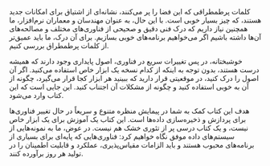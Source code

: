 کلمات پرطمطراقی که این فضا را پر می‌کنند، نشانه‌ای از اشتیاق برای امکانات جدید هستند، که
چیز بسیار خوبی است. با این حال، به عنوان مهندسان و معماران نرم‌افزار، ما همچنین نیاز داریم که درک
فنی دقیق و صحیحی از فناوری‌های مختلف و مصالحه‌های آن‌ها داشته باشیم اگر می‌خواهیم
برنامه‌های خوبی بسازیم. برای آن درک، ما باید عمیق‌تر از کلمات پرطمطراق بررسی کنیم.

خوشبختانه، در پس تغییرات سریع در فناوری، اصول پایداری وجود دارند که همیشه درست هستند،
بدون توجه به اینکه از کدام نسخه یک ابزار خاص استفاده می‌کنید. اگر آن اصول را درک کنید،
در موقعیتی قرار دارید که ببینید هر ابزار کجا قرار می‌گیرد، چگونه از آن به خوبی استفاده کنید و چگونه از
مشکلات آن اجتناب کنید. این جایی است که این کتاب وارد می‌شود.

هدف این کتاب کمک به شما در پیمایش منظره متنوع و سریعاً در حال تغییر فناوری‌ها برای
پردازش و ذخیره‌سازی داده‌ها است. این کتاب یک آموزش برای یک ابزار خاص نیست،
و یک کتاب درسی پر از تئوری خشک هم نیست. در عوض، ما به نمونه‌هایی از سیستم‌های داده موفق
نگاه خواهیم کرد: فناوری‌هایی که پایه‌ای برای بسیاری از برنامه‌های محبوب هستند و باید
الزامات مقیاس‌پذیری، عملکرد و قابلیت اطمینان را در تولید هر روز برآورده کنند.